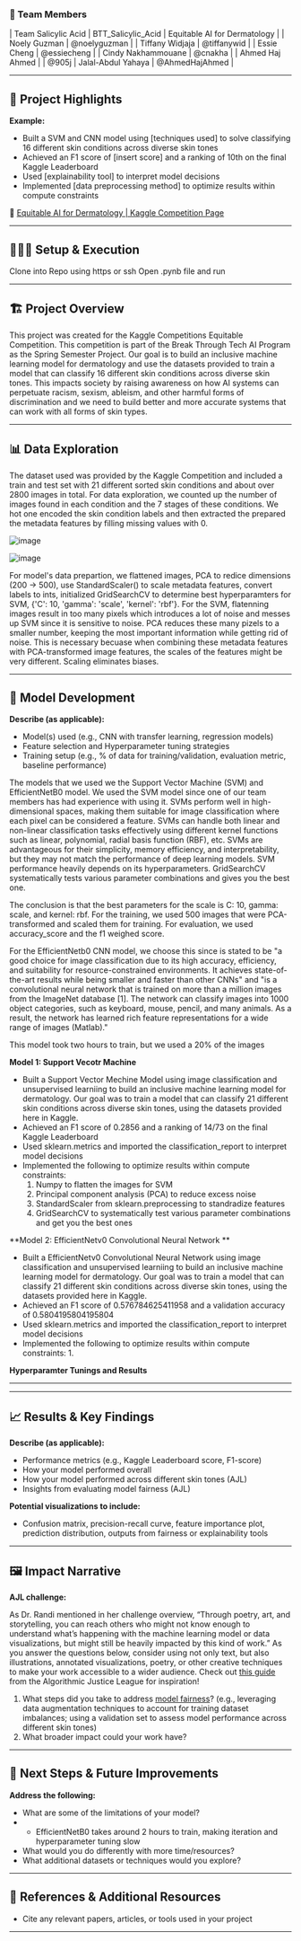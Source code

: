 ### **👥 Team Members**

| Team Salicylic Acid | BTT_Salicylic_Acid | Equitable AI for Dermatology |
| Noely Guzman | @noelyguzman |
| Tiffany Widjaja | @tiffanywid |
| Essie Cheng | @essiecheng | 
| Cindy Nakhammouane | @cnakha |
| Ahmed Haj Ahmed | | @905j
| Jalal-Abdul Yahaya | @AhmedHajAhmed |

---

## **🎯 Project Highlights**

**Example:**

* Built a SVM and CNN model using \[techniques used\] to solve classifying 16 different skin conditions across diverse skin tones
* Achieved an F1 score of \[insert score\] and a ranking of 10th on the final Kaggle Leaderboard
* Used \[explainability tool\] to interpret model decisions
* Implemented \[data preprocessing method\] to optimize results within compute constraints

🔗 [Equitable AI for Dermatology | Kaggle Competition Page](https://www.kaggle.com/competitions/bttai-ajl-2025/overview)

---

## **👩🏽‍💻 Setup & Execution**

Clone into Repo using https or ssh
Open .pynb file and run 

---

## **🏗️ Project Overview**

This project was created for the Kaggle Competitions Equitable Competition. This competition is part of the Break Through Tech AI Program as the Spring Semester Project. Our goal is to build an inclusive machine learning model for dermatology and use the datasets provided to train a model that can classify 16 different skin conditions across diverse skin tones. This impacts society by raising awareness on how AI systems can perpetuate racism, sexism, ableism, and other harmful forms of discrimination and we need to build better and more accurate systems that can work with all forms of skin types. 

---

## **📊 Data Exploration**

  The dataset used was provided by the Kaggle Competition and included a train and test set with 21 different sorted skin conditions and about over 2800 images in total. For data exploration, we counted up the number of images found in each condition and the 7 stages of these conditions. We hot one encoded the skin condition labels and then extracted the prepared the metadata features by filling missing values with 0. 
  
![image](https://github.com/user-attachments/assets/cb795cfc-2851-4d2b-9956-b47052bf4af8)

![image](https://github.com/user-attachments/assets/8cffd126-73e8-4426-9fd6-473fadf09cd1)

For model's data prepartion, we flattened images, PCA to redice dimensions (200 -> 500), use StandardScaler() to scale metadata features, convert labels to ints, initialized GridSearchCV to determine best hyperparamters for SVM, {'C': 10, 'gamma': 'scale', 'kernel': 'rbf'}. For the SVM, flatenning images result in too many pixels which introduces a lot of noise and messes up SVM since it is sensitive to noise. PCA reduces these many pizels to a smaller number, keeping the most important information while getting rid of noise. This is necessary becuase when combining these metadata features with PCA-transformed image features, the scales of the features might be very different. Scaling eliminates biases.


---

## **🧠 Model Development**

**Describe (as applicable):**

* Model(s) used (e.g., CNN with transfer learning, regression models)
* Feature selection and Hyperparameter tuning strategies
* Training setup (e.g., % of data for training/validation, evaluation metric, baseline performance)

The models that we used we the Support Vector Machine (SVM) and EfficientNetB0 model. We used the SVM model since one of our team members has had experience with using it. SVMs perform well in high-dimensional spaces, making them suitable for image classification where each pixel can be considered a feature. SVMs can handle both linear and non-linear classification tasks effectively using different kernel functions such as linear, polynomial, radial basis function (RBF), etc. SVMs are advantageous for their simplicity, memory efficiency, and interpretability, but they may not match the performance of deep learning models. SVM performance heavily depends on its hyperparameters. GridSearchCV systematically tests various parameter combinations and gives you the best one. 

The conclusion is that the best parameters for the scale is C: 10, gamma: scale, and kernel: rbf. For the training, we used 500 images that were PCA-transformed and scaled them for training. For evaluation, we used accuracy_score and the f1 weighed score. 

For the EfficientNetb0 CNN model, we choose this since is stated to be "a good choice for image classification due to its high accuracy, efficiency, and suitability for resource-constrained environments. It achieves state-of-the-art results while being smaller and faster than other CNNs" and "is a convolutional neural network that is trained on more than a million images from the ImageNet database [1]. The network can classify images into 1000 object categories, such as keyboard, mouse, pencil, and many animals. As a result, the network has learned rich feature representations for a wide range of images (Matlab)." 

This model took two hours to train, but we used a 20% of the images

**Model 1: Support Vecotr Machine**

* Built a Support Vector Mechine Model using image classification and unsupervised learniing to build an inclusive machine learning model for dermatology. Our goal was to train a model that can classify 21 different skin conditions across diverse skin tones, using the datasets provided here in Kaggle.
* Achieved an F1 score of  0.2856 and a ranking of 14/73 on the final Kaggle Leaderboard
* Used sklearn.metrics and imported the classification_report to interpret model decisions
* Implemented the following to optimize results within compute constraints:
    1.  Numpy to flatten the images for SVM
    2.  Principal component analysis (PCA) to reduce excess noise
    3.  StandardScaler from sklearn.preprocessing to standradize features
    4.  GridSearchCV to systematically test various parameter combinations and get you the best ones

**Model 2: EfficientNetv0 Convolutional Neural Network **
* Built a EfficientNetv0 Convolutional Neural Network using image classification and unsupervised learniing to build an inclusive machine learning model for dermatology. Our goal was to train a model that can classify 21 different skin conditions across diverse skin tones, using the datasets provided here in Kaggle.
* Achieved an F1 score of 0.576784625411958 and a validation accuracy of 0.5804195804195804
* Used sklearn.metrics and imported the classification_report to interpret model decisions
* Implemented the following to optimize results within compute constraints:
    1.

**Hyperparamter Tunings and Results**



---

---

## **📈 Results & Key Findings**

**Describe (as applicable):**

* Performance metrics (e.g., Kaggle Leaderboard score, F1-score)
* How your model performed overall
* How your model performed across different skin tones (AJL)
* Insights from evaluating model fairness (AJL)

**Potential visualizations to include:**

* Confusion matrix, precision-recall curve, feature importance plot, prediction distribution, outputs from fairness or explainability tools

---

## **🖼️ Impact Narrative**

**AJL challenge:**

As Dr. Randi mentioned in her challenge overview, “Through poetry, art, and storytelling, you can reach others who might not know enough to understand what’s happening with the machine learning model or data visualizations, but might still be heavily impacted by this kind of work.”
As you answer the questions below, consider using not only text, but also illustrations, annotated visualizations, poetry, or other creative techniques to make your work accessible to a wider audience.
Check out [this guide](https://drive.google.com/file/d/1kYKaVNR\_l7Abx2kebs3AdDi6TlPviC3q/view) from the Algorithmic Justice League for inspiration!

1. What steps did you take to address [model fairness](https://haas.berkeley.edu/wp-content/uploads/What-is-fairness_-EGAL2.pdf)? (e.g., leveraging data augmentation techniques to account for training dataset imbalances; using a validation set to assess model performance across different skin tones)
2. What broader impact could your work have?

---

## **🚀 Next Steps & Future Improvements**

**Address the following:**

* What are some of the limitations of your model?
* - EfficientNetB0 takes around 2 hours to train, making iteration and hyperparameter tuning slow
* What would you do differently with more time/resources?
* What additional datasets or techniques would you explore?

---

## **📄 References & Additional Resources**

* Cite any relevant papers, articles, or tools used in your project

---



